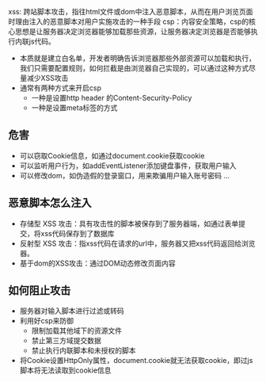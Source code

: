 xss: 跨站脚本攻击，指往html文件或dom中注入恶意脚本，从而在用户浏览页面时理由注入的恶意脚本对用户实施攻击的一种手段
csp：内容安全策略，csp的核心思想是让服务器决定浏览器能够加载那些资源，让服务器决定浏览器是否能够执行内联js代码。
+ 本质就是建立白名单，开发者明确告诉浏览器那些外部资源可以加载和执行，我们只需要配置规则，如何拦截是由浏览器自己实现的，可以通过这种方式尽量减少XSS攻击
+ 通常有两种方式来开启csp
  + 一种是设置http header 的Content-Security-Policy
  + 一种是设置meta标签的方式<meta http-equiv="Content-Security-Policy">
## 危害
+ 可以窃取Cookie信息，如通过document.cookie获取cookie
+ 可以监听用户行为，如addEventListener添加键盘事件，获取用户输入
+ 可以修改dom，如伪造假的登录窗口，用来欺骗用户输入账号密码
...

## 恶意脚本怎么注入
+ 存储型 XSS 攻击：具有攻击性的脚本被保存到了服务器端，如通过表单提交，将xss代码保存到了数据库
+ 反射型 XSS 攻击：指xss代码在请求的url中，服务器又把xss代码返回给浏览器。
+ 基于dom的XSS攻击：通过DOM动态修改页面内容

## 如何阻止攻击
+ 服务器对输入脚本进行过滤或转码
+ 利用好csp来防御
  + 限制加载其他域下的资源文件
  + 禁止第三方域提交数据
  + 禁止执行内联脚本和未授权的脚本
+ 将Cookie设置HttpOnly属性，document.cookie就无法获取cookie，即过js脚本将无法读取到cookie信息